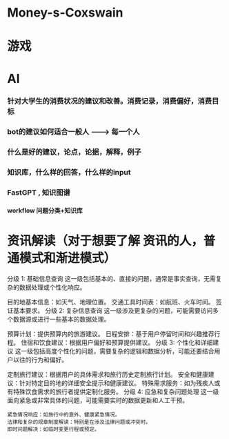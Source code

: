 # Money-s-Coxswain

# 游戏
# AI
 ### 针对大学生的消费状况的建议和改善。消费记录，消费偏好，消费目标
 ### bot的建议如何适合一般人 ---> 每一个人
 ### 什么是好的建议，论点，论据，解释，例子
 ### 知识库，什么样的回答，什么样的input 
 ### FastGPT , 知识图谱
  #### workflow    问题分类+知识库
# 资讯解读（对于想要了解 资讯的人，普通模式和渐进模式）



分级 1: 基础信息查询
  这一级包括基本的、直接的问题，通常是事实查询，无需复杂的数据处理或个性化响应。
  
  目的地基本信息：如天气、地理位置。
  交通工具时间表：如航班、火车时间。
签证基本要求。
分级 2: 复杂信息查询
  这一级涉及更复杂的问题，可能需要访问多个数据源或进行一些基本的数据处理。
  
  预算计划：提供预算内的旅游建议。
  日程安排：基于用户停留时间和兴趣推荐行程。
  住宿和饮食建议：根据用户偏好和预算提供建议。
分级 3: 个性化和详细建议
   这一级包括高度个性化的问题，需要复杂的逻辑和数据分析，可能还要结合用户以往的行为和偏好。
   
   定制旅行建议：根据用户的具体需求和旅行历史定制旅行计划。
   安全和健康建议：针对特定目的地的详细安全提示和健康建议。
   特殊需求服务：如为残疾人或有特殊饮食需求的旅行者提供定制化服务。
分级 4: 应急和复杂问题处理
    这一级面向紧急或非常具体的问题，可能需要实时的数据更新和人工干预。
    
    紧急情况响应：如旅行中的意外、健康紧急情况。
    法律和复杂的规章制度解读：特别是在涉及法律问题或冲突时。
    即时问题解决：如临时变更行程或预定。
